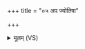 +++
title = "०५ अप ज्योतिषा"

+++
<details><summary>मूलम् (VS)</summary>

अप॒ ज्योति॑षा॒ तमो॑ अ॒न्तरि॑क्षादु॒द्नः शीपा॑लमिव॒ वात॑ आजत्। बृह॒स्पति॑रनु॒मृश्या॑ व॒लस्या॒भ्रमि॑व॒ वात॒ आ च॑क्र॒ आ गाः ॥
</details>